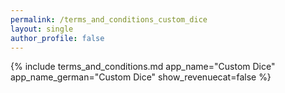 ```yaml
---
permalink: /terms_and_conditions_custom_dice
layout: single
author_profile: false
---
```


{% include terms_and_conditions.md
   app_name="Custom Dice"
   app_name_german="Custom Dice"
   show_revenuecat=false
%}